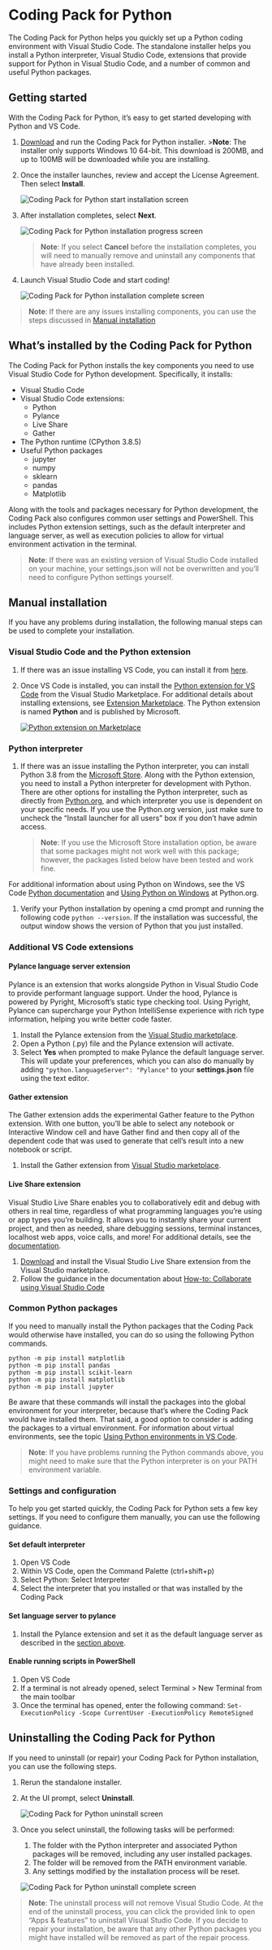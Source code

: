 # Coding Pack for Python

The Coding Pack for Python helps you quickly set up a Python coding environment with Visual Studio Code. The standalone installer helps you install a Python interpreter, Visual Studio Code, extensions that provide support for Python in Visual Studio Code, and a number of common and useful Python packages.

## Getting started

With the Coding Pack for Python, it’s easy to get started developing with Python and VS Code.

1.  [Download](https://aka.ms/coding-pack-for-python-win) and run the Coding Pack for Python installer. &gt;**Note**: The installer only supports Windows 10 64-bit. This download is 200MB, and up to 100MB will be downloaded while you are installing.
2.  Once the installer launches, review and accept the License Agreement. Then select **Install**.

    ![Coding Pack for Python start installation screen](images/coding-pack/coding-pack-python-install-01.png)

3.  After installation completes, select **Next**.

    ![Coding Pack for Python installation progress screen](images/coding-pack/coding-pack-python-install-02.png)

    > **Note**: If you select **Cancel** before the installation completes, you will need to manually remove and uninstall any components that have already been installed.

4.  Launch Visual Studio Code and start coding!

    ![Coding Pack for Python installation complete screen](images/coding-pack/coding-pack-python-install-03.png)

> **Note**: If there are any issues installing components, you can use the steps discussed in [Manual installation](#manual-installation)

## What’s installed by the Coding Pack for Python

The Coding Pack for Python installs the key components you need to use Visual Studio Code for Python development. Specifically, it installs:

- Visual Studio Code
- Visual Studio Code extensions:
  - Python
  - Pylance
  - Live Share
  - Gather
- The Python runtime (CPython 3.8.5)
- Useful Python packages
  - jupyter
  - numpy
  - sklearn
  - pandas
  - Matplotlib

Along with the tools and packages necessary for Python development, the Coding Pack also configures common user settings and PowerShell. This includes Python extension settings, such as the default interpreter and language server, as well as execution policies to allow for virtual environment activation in the terminal.

> **Note**: If there was an existing version of Visual Studio Code installed on your machine, your settings.json will not be overwritten and you’ll need to configure Python settings yourself.

## Manual installation

If you have any problems during installation, the following manual steps can be used to complete your installation.

### Visual Studio Code and the Python extension

1.  If there was an issue installing VS Code, you can install it from [here](https://code.visualstudio.com/).
2.  Once VS Code is installed, you can install the [Python extension for VS Code](https://marketplace.visualstudio.com/items?itemName=ms-python.python) from the Visual Studio Marketplace. For additional details about installing extensions, see [Extension Marketplace](/docs/editor/extension-marketplace.md). The Python extension is named **Python** and is published by Microsoft.

    [![Python extension on Marketplace](images/coding-pack/python-extension-marketplace-install.jpg)](https://marketplace.visualstudio.com/items?itemName=ms-python.python)

### Python interpreter

1.  If there was an issue installing the Python interpreter, you can install Python 3.8 from the [Microsoft Store](https://www.microsoft.com/store/apps/9MSSZTT1N39L?cid=vscode-docs). Along with the Python extension, you need to install a Python interpreter for development with Python. There are other options for installing the Python interpreter, such as directly from [Python.org](https://www.python.org/downloads/release/python-385/), and which interpreter you use is dependent on your specific needs. If you use the Python.org version, just make sure to uncheck the “Install launcher for all users” box if you don’t have admin access.

    > **Note**: If you use the Microsoft Store installation option, be aware that some packages might not work well with this package; however, the packages listed below have been tested and work fine.

For additional information about using Python on Windows, see the VS Code [Python documentation](../languages/python.md) and [Using Python on Windows](https://docs.python.org/3.8/using/windows.html) at Python.org.

1.  Verify your Python installation by opening a cmd prompt and running the following code `python --version`. If the installation was successful, the output window shows the version of Python that you just installed.

### Additional VS Code extensions

#### Pylance language server extension

Pylance is an extension that works alongside Python in Visual Studio Code to provide performant language support. Under the hood, Pylance is powered by Pyright, Microsoft’s static type checking tool. Using Pyright, Pylance can supercharge your Python IntelliSense experience with rich type information, helping you write better code faster.

1.  Install the Pylance extension from the [Visual Studio marketplace](https://marketplace.visualstudio.com/items?itemName=ms-python.vscode-pylance).
2.  Open a Python (.py) file and the Pylance extension will activate.
3.  Select **Yes** when prompted to make Pylance the default language server. This will update your preferences, which you can also do manually by adding `"python.languageServer": "Pylance"` to your **settings.json** file using the text editor.

#### Gather extension

The Gather extension adds the experimental Gather feature to the Python extension. With one button, you’ll be able to select any notebook or Interactive Window cell and have Gather find and then copy all of the dependent code that was used to generate that cell’s result into a new notebook or script.

1.  Install the Gather extension from [Visual Studio marketplace](https://marketplace.visualstudio.com/items?itemName=ms-python.gather).

#### Live Share extension

Visual Studio Live Share enables you to collaboratively edit and debug with others in real time, regardless of what programming languages you’re using or app types you’re building. It allows you to instantly share your current project, and then as needed, share debugging sessions, terminal instances, localhost web apps, voice calls, and more! For additional details, see the [documentation](https://aka.ms/vsls-docs).

1.  [Download](https://aka.ms/vsls-dl/vscode) and install the Visual Studio Live Share extension from the Visual Studio marketplace.
2.  Follow the guidance in the documentation about [How-to: Collaborate using Visual Studio Code](https://docs.microsoft.com/visualstudio/liveshare/use/vscode)

### Common Python packages

If you need to manually install the Python packages that the Coding Pack would otherwise have installed, you can do so using the following Python commands.

    python -m pip install matplotlib
    python -m pip install pandas
    python -m pip install scikit-learn
    python -m pip install matplotlib
    python -m pip install jupyter

Be aware that these commands will install the packages into the global environment for your interpreter, because that’s where the Coding Pack would have installed them. That said, a good option to consider is adding the packages to a virtual environment. For information about virtual environments, see the topic [Using Python environments in VS Code](environments.md).

> **Note**: If you have problems running the Python commands above, you might need to make sure that the Python interpreter is on your PATH environment variable.

### Settings and configuration

To help you get started quickly, the Coding Pack for Python sets a few key settings. If you need to configure them manually, you can use the following guidance.

#### Set default interpreter

1.  Open VS Code
2.  Within VS Code, open the Command Palette (ctrl+shift+p)
3.  Select Python: Select Interpreter
4.  Select the interpreter that you installed or that was installed by the Coding Pack

#### Set language server to pylance

1.  Install the Pylance extension and set it as the default language server as described in the [section above](#pylance-language-server-extension).

#### Enable running scripts in PowerShell

1.  Open VS Code
2.  If a terminal is not already opened, select Terminal &gt; New Terminal from the main toolbar
3.  Once the terminal has opened, enter the following command: `Set-ExecutionPolicy -Scope CurrentUser -ExecutionPolicy RemoteSigned`

## Uninstalling the Coding Pack for Python

If you need to uninstall (or repair) your Coding Pack for Python installation, you can use the following steps.

1.  Rerun the standalone installer.
2.  At the UI prompt, select **Uninstall**.

    ![Coding Pack for Python uninstall screen](images/coding-pack/coding-pack-python-uninstall.png)

3.  Once you select uninstall, the following tasks will be performed:

    1.  The folder with the Python interpreter and associated Python packages will be removed, including any user installed packages.
    2.  The folder will be removed from the PATH environment variable.
    3.  Any settings modified by the installation process will be reset.

    ![Coding Pack for Python uninstall complete screen](images/coding-pack/coding-pack-python-uninstall-complete.png)

> **Note**: The uninstall process will not remove Visual Studio Code. At the end of the uninstall process, you can click the provided link to open “Apps & features” to uninstall Visual Studio Code. If you decide to repair your installation, be aware that any other Python packages you might have installed will be removed as part of the repair process.
